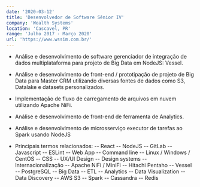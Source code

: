 ```yaml
---
date: '2020-03-12'
title: 'Desenvolvedor de Software Sênior IV'
company: 'Wealth Systems'
location: 'Cascavel, PR'
range: 'Julho 2017 - Março 2020'
url: 'https://www.wssim.com.br/'
---
```


- Análise e desenvolvimento de software gerenciador de integração de dados multiplataforma para projeto de Big Data em NodeJS: Vessel.
- Análise e desenvolvimento de front-end / prototipação de projeto de Big Data para Master CRM utilizando diversas fontes de dados como S3, Datalake e datasets personalizados.
- Implementação de fluxo de carregamento de arquivos em nuvem utilizando Apache NiFi.
- Análise e desenvolvimento de front-end de ferramenta de Analytics.
- Análise e desenvolvimento de microsserviço executor de tarefas ao Spark usando NodeJS

- Principais termos relacionados:
  -- React
  -- NodeJS
  -- GitLab
  -- Javascript
  -- ESLint
  -- Web App
  -- Command line
  -- Linux / Windows / CentOS
  -- CSS
  -- UX/UI Design
  -- Design systems
  -- Internacionalização
  -- Apache NiFi / MiniFi
  -- Hitachi Pentaho
  -- Vessel
  -- PostgreSQL
  -- Big Data
  -- ETL
  -- Analytics
  -- Data Visualization
  -- Data Discovery
  -- AWS S3
  -- Spark
  -- Cassandra
  -- Redis
